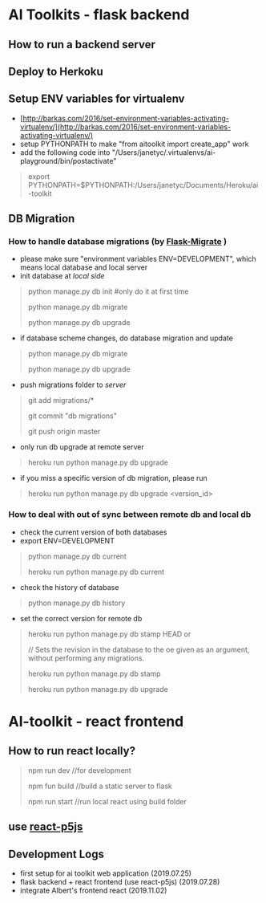 
# AI Toolkits - flask backend
## How to run a backend server

## Deploy to Herkoku


## Setup ENV variables for virtualenv
- [http://barkas.com/2016/set-environment-variables-activating-virtualenv/](http://barkas.com/2016/set-environment-variables-activating-virtualenv/)
- setup PYTHONPATH to make "from aitoolkit import create_app" work
- add the following code into "/Users/janetyc/.virtualenvs/ai-playground/bin/postactivate"

> export PYTHONPATH=$PYTHONPATH:/Users/janetyc/Documents/Heroku/ai-toolkit

## DB Migration
### How to handle database migrations (by [Flask-Migrate](http://flask-migrate.readthedocs.io/en/latest/) )
- please make sure "environment variables ENV=DEVELOPMENT", which means local database and local server
- init database at *local side*
> python manage.py db init  #only do it at first time
> 
> python manage.py db migrate
> 
> python manage.py db upgrade
- if database scheme changes, do database migration and update
> python manage.py db migrate
> 
> python manage.py db upgrade

- push migrations folder to *server*
> git add migrations/*
> 
> git commit "db migrations"
> 
> git push origin master

- only run db upgrade at remote server
> heroku run python manage.py db upgrade
> 

- if you miss a specific version of db migration, please run
> heroku run python manage.py db upgrade <version_id>

### How to deal with out of sync between remote db and local db
- check the current version of both databases
- export ENV=DEVELOPMENT
> python manage.py db current
> 
> heroku run python manage.py db current

- check the history of database
> python manage.py db history

-  set the correct version for remote db
> heroku run python manage.py db stamp HEAD or
> 
> // Sets the revision in the database to the oe given as an argument, without performing any migrations.
> 
> heroku run python manage.py db stamp <revision> 
> 
> heroku run python manage.py db upgrade

# AI-toolkit - react frontend
## How to run react locally?
> npm run dev //for development
> 
> npm fun build //build a static server to flask
> 
> npm run start //run local react using build folder


## use [react-p5js](https://github.com/atorov/react-p5js)



## Development Logs
- first setup for ai toolkit web application (2019.07.25)
- flask backend + react frontend (use react-p5js) (2019.07.28)
- integrate Albert's frontend react (2019.11.02)